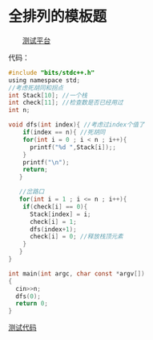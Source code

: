 
# 全排列的模板题
&emsp;&emsp;[测试平台](http://codeup.cn/problem.php?cid=100000608&pid=0)

代码：
```c
#include "bits/stdc++.h"
using namespace std;
//考虑死胡同和拐点
int Stack[10]; //一个栈
int check[11]; //检查数是否已经用过
int n; 

void dfs(int index){ //考虑过index个值了
    if(index == n){ //死胡同
    for(int i = 0 ; i < n ; i++){
      printf("%d ",Stack[i]);;
    }
    printf("\n");
    return;
   }

   //岔路口
   for(int i = 1 ; i <= n ; i++){
    if(check[i] == 0){
      Stack[index] = i;
      check[i] = 1;
      dfs(index+1);
      check[i] = 0; //释放栈顶元素
    }
   }
}

int main(int argc, char const *argv[])
{
  cin>>n;
  dfs(0);
  return 0;
}

```

[测试代码](https://github.com/youarefree123/DataStructure-Algorithm/blob/master/Algorithm/%E5%BF%AB%E9%80%9F%E5%B9%82/Bin_Exp.cpp)